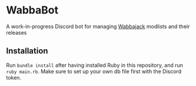 # WabbaBot
A work-in-progress Discord bot for managing [Wabbajack](https://www.wabbajack.org) modlists and their releases

## Installation
Run `bundle install` after having installed Ruby in this repository, and run `ruby main.rb`. Make sure to set up your own db file first with the Discord token.

